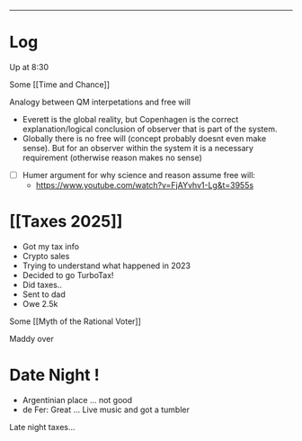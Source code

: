 

---

# Log

Up at 8:30 

Some [[Time and Chance]]

Analogy between QM interpetations and free will 
- Everett is the global reality, but Copenhagen is the correct explanation/logical conclusion of observer that is part of the system. 
- Globally there is no free will (concept probably doesnt even make sense). But for an observer within the system it is a necessary requirement (otherwise reason makes no sense)
- [ ] Humer argument for why science and reason assume free will:
	- https://www.youtube.com/watch?v=FjAYvhv1-Lg&t=3955s


# [[Taxes 2025]]
- Got my tax info
- Crypto sales
- Trying to understand what happened in 2023
- Decided to go TurboTax!
- Did taxes.. 
- Sent to dad
- Owe 2.5k

Some [[Myth of the Rational Voter]]

Maddy over

# Date Night ! 
- Argentinian place ... not good 
- de Fer: Great ... Live music and got a tumbler

Late night taxes...